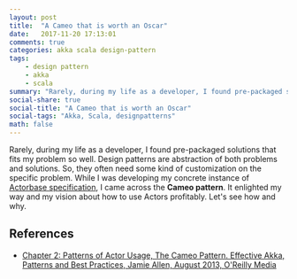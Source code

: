 ```yaml
---
layout: post
title:  "A Cameo that is worth an Oscar"
date:   2017-11-20 17:13:01
comments: true
categories: akka scala design-pattern
tags:
    - design pattern
    - akka
    - scala
summary: "Rarely, during my life as a developer, I found pre-packaged solutions that fits my problem so well. Design patterns are abstraction of both problems and solutions. So, they often need some kind of customization on the specific problem. While I was developing my concrete instance of Actorbase specification, I came across the Cameo pattern. It enlighted my way and my vision about how to use Actors profitably. Let's see how and why."
social-share: true
social-title: "A Cameo that is worth an Oscar"
social-tags: "Akka, Scala, designpatterns"
math: false
---
```


Rarely, during my life as a developer, I found pre-packaged solutions that fits my problem so well. Design patterns are abstraction of both problems and solutions. So, they often need some kind of customization on the specific problem. While I was developing my concrete instance of [Actorbase specification](http://rcardin.github.io/database/actor-model/reactive/akka/scala/2016/02/07/actorbase-or-the-persistence-chaos.html), I came across the **Cameo pattern**. It enlighted my way and my vision about how to use Actors profitably. Let's see how and why.

## References
- [Chapter 2: Patterns of Actor Usage, The Cameo Pattern. Effective Akka, Patterns and Best Practices,	Jamie Allen, August 2013, O'Reilly Media](http://shop.oreilly.com/product/0636920028789.do)